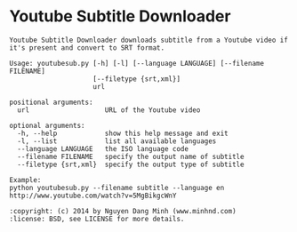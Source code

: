 Youtube Subtitle Downloader
===========================

    Youtube Subtitle Downloader downloads subtitle from a Youtube video if it's present and convert to SRT format.

    Usage: youtubesub.py [-h] [-l] [--language LANGUAGE] [--filename FILENAME]
                         [--filetype {srt,xml}]
                         url

    positional arguments:
      url                   URL of the Youtube video

    optional arguments:
      -h, --help            show this help message and exit
      -l, --list            list all available languages
      --language LANGUAGE   the ISO language code
      --filename FILENAME   specify the output name of subtitle
      --filetype {srt,xml}  specify the output type of subtitle

    Example:
    python youtubesub.py --filename subtitle --language en http://www.youtube.com/watch?v=5MgBikgcWnY

    :copyright: (c) 2014 by Nguyen Dang Minh (www.minhnd.com)
    :license: BSD, see LICENSE for more details.
